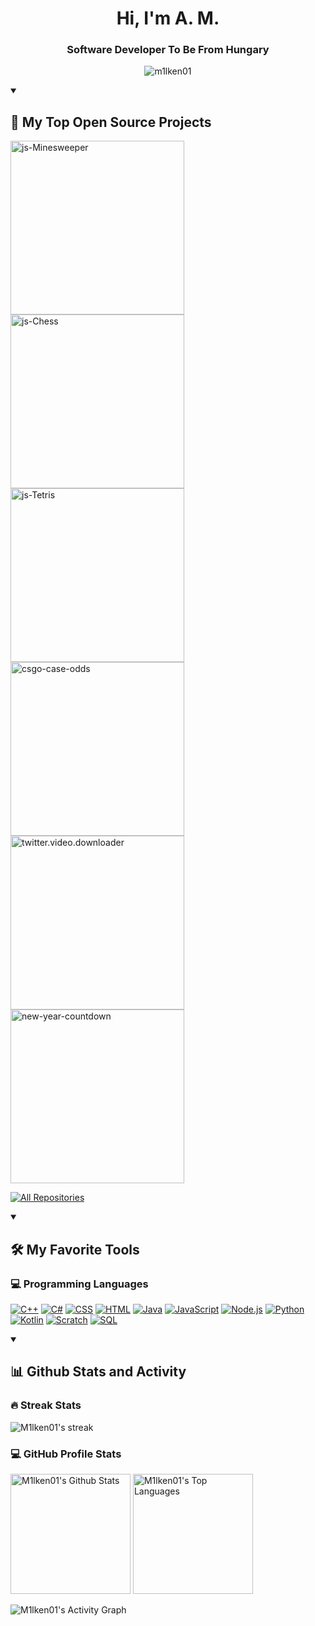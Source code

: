 <!--
**M1lken01/M1lken01** is a ✨ _special_ ✨ repository because its `README.md` (this file) appears on your GitHub profile.
-->
<h1 align="center">Hi, I'm A. M.</h1>
<h3 align="center">Software Developer To Be From Hungary</h3>

<p align="center"><img src="https://komarev.com/ghpvc/?username=m1lken01&label=Profile%20views&color=0e75b6&style=for-the-badge" alt="m1lken01"/></p>

<details open> 
  <summary><h2>📘 My Top Open Source Projects</h2></summary>

  <p align="left">
    <a href="https://github.com/M1lken01/js-Minesweeper"><img width="278" src="https://denvercoder1-github-readme-stats.vercel.app/api/pin/?username=M1lken01&repo=js-Minesweeper&theme=react&bg_color=1F222E&title_color=F85D7F&hide_border=true&icon_color=F8D866&show_icons=false" alt="js-Minesweeper"></a>
    <a href="https://github.com/M1lken01/js-Chess"><img width="278" src="https://denvercoder1-github-readme-stats.vercel.app/api/pin/?username=M1lken01&repo=js-Chess&theme=react&bg_color=1F222E&title_color=F85D7F&hide_border=true&icon_color=F8D866&show_icons=false" alt="js-Chess"></a>
    <a href="https://github.com/M1lken01/js-Tetris"><img width="278" src="https://denvercoder1-github-readme-stats.vercel.app/api/pin?username=M1lken01&repo=js-Tetris&theme=react&bg_color=1F222E&title_color=F85D7F&hide_border=true&icon_color=F8D866&show_icons=false" alt="js-Tetris"></a>
    <a href="https://github.com/M1lken01/csgo-case-odds"><img width="278" src="https://denvercoder1-github-readme-stats.vercel.app/api/pin/?username=M1lken01&repo=csgo-case-odds&theme=react&bg_color=1F222E&title_color=F85D7F&hide_border=true&icon_color=F8D866&show_icons=false" alt="csgo-case-odds"></a>
    <a href="https://github.com/M1lken01/twitter.video.downloader"><img width="278" src="https://denvercoder1-github-readme-stats.vercel.app/api/pin/?username=M1lken01&repo=twitter.video.downloader&theme=react&bg_color=1F222E&title_color=F85D7F&hide_border=true&icon_color=F8D866&show_icons=false" alt="twitter.video.downloader"></a>
    <a href="https://github.com/M1lken01/new-year-countdown"><img width="278" src="https://denvercoder1-github-readme-stats.vercel.app/api/pin/?username=M1lken01&repo=new-year-countdown&theme=react&bg_color=1F222E&title_color=F85D7F&hide_border=true&icon_color=F8D866&show_icons=false" alt="new-year-countdown"></a>
  </p>

  <a href="https://github.com/M1lken01?tab=repositories&sort=stargazers"><img alt="All Repositories" title="All Repositories" src="https://custom-icon-badges.demolab.com/badge/-Click%20Here%20For%20All%20My%20Repos-1F222E?style=for-the-badge&logoColor=white&logo=repo"/></a>
</details>

<details open> 
  <summary><h2>🛠️ My Favorite Tools</h2></summary>

  <h3>💻 Programming Languages</h3>

  <p>
      <a href="https://github.com/search?q=user%3AM1lken01+language%3Acpp"><img alt="C++" src="https://custom-icon-badges.demolab.com/badge/C++-9C033A.svg?logo=cpp2&logoColor=white"></a>
      <a href="https://github.com/search?q=user%3AM1lken01+language%3Acsharp"><img alt="C#" src="https://custom-icon-badges.demolab.com/badge/C%23-68217A.svg?logo=cs2&logoColor=white"></a>
      <a href="https://github.com/search?q=user%3AM1lken01+language%3Acss"><img alt="CSS" src="https://img.shields.io/badge/CSS-1572B6.svg?logo=css3&logoColor=white"></a>
      <a href="https://github.com/search?q=user%3AM1lken01+language%3Ahtml"><img alt="HTML" src="https://img.shields.io/badge/HTML-E34F26.svg?logo=html5&logoColor=white"></a>
      <a href="https://github.com/search?q=user%3AM1lken01+language%3Ajava"><img alt="Java" src="https://custom-icon-badges.demolab.com/badge/Java-007396.svg?logo=java&logoColor=white"></a>
      <a href="https://github.com/search?q=user%3AM1lken01+language%3Ajavascript"><img alt="JavaScript" src="https://img.shields.io/badge/JavaScript-F7DF1E.svg?logo=javascript&logoColor=black"></a>
      <a href="https://github.com/search?q=user%3AM1lken01+language%3Ajavascript"><img alt="Node.js" src="https://img.shields.io/badge/Node.js-43853D.svg?logo=node.js&logoColor=white"></a>
      <a href="https://github.com/search?q=user%3AM1lken01+language%3Apython"><img alt="Python" src="https://img.shields.io/badge/Python-14354C.svg?logo=python&logoColor=white"></a>
      <a href="https://github.com/search?q=user%3AM1lken01+language%3Akotlin"><img alt="Kotlin" src="https://custom-icon-badges.demolab.com/badge/Kotlin-941398.svg?logo=cpp2&logoColor=white"></a>
      <a href="https://github.com/search?q=user%3AM1lken01+language%3Ascratch"><img alt="Scratch" src="https://img.shields.io/badge/Scratch-4D97FF.svg?logo=scratch&logoColor=white"></a>
      <a href="https://github.com/search?q=user%3AM1lken01+language%3Asql"><img alt="SQL" src="https://custom-icon-badges.demolab.com/badge/SQL-025E8C.svg?logo=database&logoColor=white"></a>
  </p>
</details>

<details open> 
  <summary><h2>📊 Github Stats and Activity</h2></summary>

  <h3>🔥 Streak Stats</h3>

  <p><img alt="M1lken01's streak" src="https://streak-stats.demolab.com/?user=M1lken01&theme=monokai-metallian&hide_border=true"/></p>

  <h3>💻 GitHub Profile Stats</h3>

  <a><img alt="M1lken01's Github Stats" src="https://denvercoder1-github-readme-stats.vercel.app/api/?username=M1lken01&show_icons=true&include_all_commits=true&count_private=true&theme=react&hide_border=true&bg_color=1F222E&title_color=F85D7F&icon_color=F8D866" height="192px"/></a>
  <a><img alt="M1lken01's Top Languages" src="https://denvercoder1-github-readme-stats.vercel.app/api/top-langs/?username=M1lken01&langs_count=8&layout=compact&theme=react&hide_border=true&bg_color=1F222E&title_color=F85D7F&icon_color=F8D866&hide=Jupyter%20Notebook,Roff" height="192px"/></a>
  <br/>
  
  <p><img alt="M1lken01's Activity Graph" src="https://github-readme-activity-graph.cyclic.app/graph/?username=M1lken01&bg_color=1F222E&color=F8D866&line=F85D7F&point=FFFFFF&hide_border=true" /></p>

</details>
